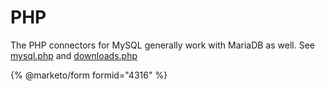 # PHP

The PHP connectors for MySQL generally work with MariaDB as well. See [mysql.php](https://php.net/manual/en/mysql.php) and [downloads.php](https://php.net/downloads.php)

{% @marketo/form formid="4316" %}
